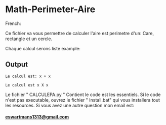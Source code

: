 # Math-Perimeter-Aire

French:

Ce fichier va vous permettre de calculer l'aire est perimetre d'un: Care, rectangle et un cercle.

Chaque calcul serons liste example:

## Output

```
Le calcul est: x + x

Le calcul est x X x

```

Le fichier " CALCULEPA.py " Contient le code est les essentiels. 
Si le code n'est pas executable, ouvrez le fichier " Install.bat" qui vous installera tout les resources.
Si vous avez une autre question mon email est:
#### eswartmans1313@gmail.com
